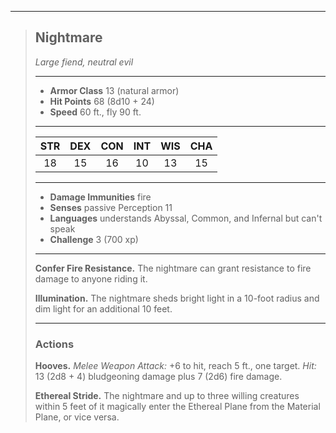 ***
> ## Nightmare
> *Large fiend, neutral evil*
> 
> ***
> 
> - **Armor Class** 13 (natural armor)
> - **Hit Points** 68 (8d10 + 24)
> - **Speed** 60 ft., fly 90 ft.
> 
> ***
> 
> |STR|DEX|CON|INT|WIS|CHA|
> |:---:|:---:|:---:|:---:|:---:|:---:|
> |18|15|16|10|13|15|
> 
> ***
> 
> - **Damage Immunities** fire
> - **Senses** passive Perception 11
> - **Languages** understands Abyssal, Common, and Infernal but can't speak
> - **Challenge** 3 (700 xp)
> 
> ***
> 
> **Confer Fire Resistance.** The nightmare can grant resistance to fire damage to anyone riding it.
> 
> **Illumination.** The nightmare sheds bright light in a 10-foot radius and dim light for an additional 10 feet.
> 
> ***
> 
> ### Actions
> **Hooves.** *Melee Weapon Attack:* +6 to hit, reach 5 ft., one target. *Hit:* 13 (2d8 + 4) bludgeoning damage plus 7 (2d6) fire damage.
> 
> **Ethereal Stride.** The nightmare and up to three willing creatures within 5 feet of it magically enter the Ethereal Plane from the Material Plane, or vice versa.